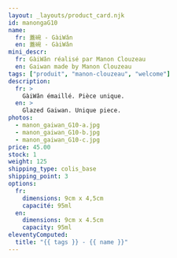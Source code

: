 ```yaml
---
layout: _layouts/product_card.njk
id: manongaG10
name:
  fr: 蓋碗 - GàiWǎn
  en: 蓋碗 - GàiWǎn
mini_descr:
  fr: GàiWǎn réalisé par Manon Clouzeau
  en: Gaiwan made by Manon Clouzeau
tags: ["produit", "manon-clouzeau", "welcome"]
description:
  fr: >
    GàiWǎn émaillé. Pièce unique.
  en: >
    Glazed Gaiwan. Unique piece.
photos:
  - manon_gaiwan_G10-a.jpg
  - manon_gaiwan_G10-b.jpg
  - manon_gaiwan_G10-c.jpg
price: 45.00
stock: 1
weight: 125
shipping_type: colis_base
shipping_point: 3
options:
  fr:
    dimensions: 9cm x 4,5cm
    capacité: 95ml
  en:
    dimensions: 9cm x 4.5cm
    capacity: 95ml
eleventyComputed:
  title: "{{ tags }} - {{ name }}"
---
```

